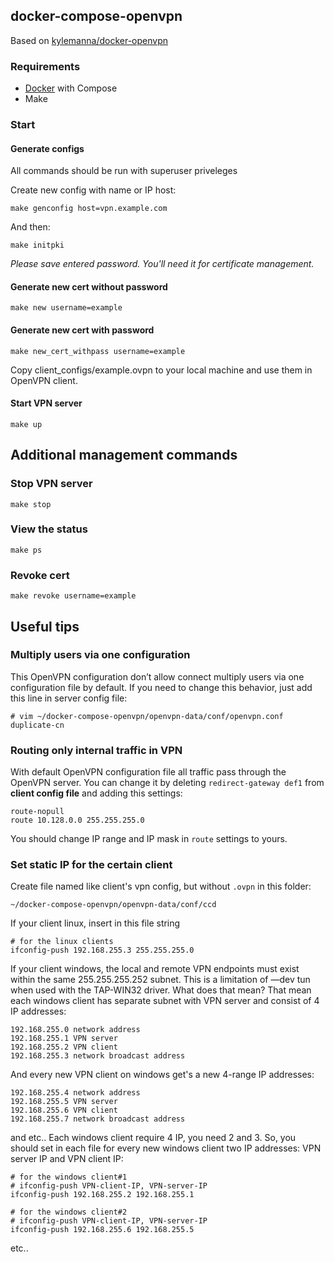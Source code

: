 ## docker-compose-openvpn

Based on [kylemanna/docker-openvpn](https://github.com/kylemanna/docker-openvpn)

### Requirements

* [Docker](https://docs.docker.com/engine/install/) with Compose
* Make

### Start


#### Generate configs

All commands should be run with superuser priveleges

Create new config with name or IP host:

```
make genconfig host=vpn.example.com
```

And then:

```
make initpki
```

*Please save entered password. You'll need it for certificate management.*


#### Generate new cert without password

```
make new username=example
```

#### Generate new cert with password

```
make new_cert_withpass username=example
```

Copy client_configs/example.ovpn to your local machine and use them in OpenVPN client.


#### Start VPN server

```
make up
```

## Additional management commands


### Stop VPN server

```
make stop
```


### View the status

```
make ps
```

### Revoke cert

```
make revoke username=example
```


## Useful tips

### Multiply users via one configuration

This OpenVPN configuration don’t allow connect multiply users via one configuration file by default. If you need to change this behavior, just add this line in server config file:
```
# vim ~/docker-compose-openvpn/openvpn-data/conf/openvpn.conf
duplicate-cn
```

### Routing only internal traffic in VPN

With default OpenVPN configuration file all traffic pass through the OpenVPN server. You can change it by deleting `redirect-gateway def1` from **client config file** and adding this settings:

```
route-nopull
route 10.128.0.0 255.255.255.0
```
You should change IP range and IP mask in `route` settings to yours.


### Set static IP for the certain client

Create file named like client's vpn config, but without `.ovpn` in this folder:
```
~/docker-compose-openvpn/openvpn-data/conf/ccd
```

If your client linux, insert in this file string
```
# for the linux clients
ifconfig-push 192.168.255.3 255.255.255.0
```
If your client windows, the local and remote VPN endpoints must exist within the same 255.255.255.252 subnet. This is a limitation of —dev tun when used with the TAP-WIN32 driver. What does that mean? That mean each windows client has separate subnet with VPN server and consist of 4 IP addresses:
```
192.168.255.0 network address
192.168.255.1 VPN server
192.168.255.2 VPN client
192.168.255.3 network broadcast address
```
And every new VPN client on windows get's a new 4-range IP addresses:
```
192.168.255.4 network address
192.168.255.5 VPN server
192.168.255.6 VPN client
192.168.255.7 network broadcast address
```
and etc.. Each windows client require 4 IP, you need 2 and 3. So, you should set in each file for every new windows client two IP addresses: VPN server IP and VPN client IP:
```
# for the windows client#1 
# ifconfig-push VPN-client-IP, VPN-server-IP 
ifconfig-push 192.168.255.2 192.168.255.1
```
```
# for the windows client#2
# ifconfig-push VPN-client-IP, VPN-server-IP 
ifconfig-push 192.168.255.6 192.168.255.5
```
etc..
